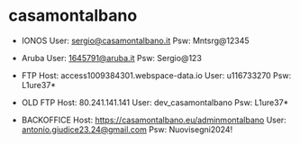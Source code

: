 # casamontalbano 

- IONOS
  User: sergio@casamontalbano.it
  Psw: Mntsrg@12345

- Aruba
  User: 1645791@aruba.it
  Psw: Sergio@123

- FTP
  Host: access1009384301.webspace-data.io
  User: u116733270
  Psw: L1ure37*

- OLD FTP
  Host: 80.241.141.141
  User: dev_casamontalbano
  Psw: L1ure37*

- BACKOFFICE
  Host: https://casamontalbano.eu/adminmontalbano
  User: antonio.giudice23.24@gmail.com
  Psw: Nuovisegni2024!
